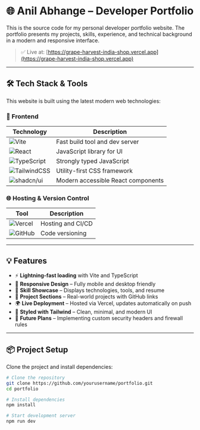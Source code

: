 # 🌐 Anil Abhange – Developer Portfolio

This is the source code for my personal developer portfolio website. The portfolio presents my projects, skills, experience, and technical background in a modern and responsive interface.

> ✅ Live at: [https://grape-harvest-india-shop.vercel.app](https://grape-harvest-india-shop.vercel.app)

---

## 🛠️ Tech Stack & Tools

This website is built using the latest modern web technologies:

### 🚀 Frontend

| Technology     | Description                                   |
|----------------|-----------------------------------------------|
| ![Vite](https://img.shields.io/badge/Vite-646CFF?style=for-the-badge&logo=vite&logoColor=white) | Fast build tool and dev server |
| ![React](https://img.shields.io/badge/React-20232A?style=for-the-badge&logo=react&logoColor=61DAFB) | JavaScript library for UI |
| ![TypeScript](https://img.shields.io/badge/TypeScript-007ACC?style=for-the-badge&logo=typescript&logoColor=white) | Strongly typed JavaScript |
| ![TailwindCSS](https://img.shields.io/badge/Tailwind_CSS-38B2AC?style=for-the-badge&logo=tailwind-css&logoColor=white) | Utility-first CSS framework |
| ![shadcn/ui](https://img.shields.io/badge/shadcn--ui-black?style=for-the-badge) | Modern accessible React components |

### 🌐 Hosting & Version Control

| Tool           | Description                                   |
|----------------|-----------------------------------------------|
| ![Vercel](https://img.shields.io/badge/Vercel-000000?style=for-the-badge&logo=vercel&logoColor=white) | Hosting and CI/CD |
| ![GitHub](https://img.shields.io/badge/GitHub-181717?style=for-the-badge&logo=github&logoColor=white) | Code versioning |

---

## 💡 Features

- ⚡ **Lightning-fast loading** with Vite and TypeScript
- 🎯 **Responsive Design** – Fully mobile and desktop friendly
- 🧠 **Skill Showcase** – Displays technologies, tools, and resume
- 🧱 **Project Sections** – Real-world projects with GitHub links
- 🌍 **Live Deployment** – Hosted via Vercel, updates automatically on push
- 🎨 **Styled with Tailwind** – Clean, minimal, and modern UI
- 🔐 **Future Plans** – Implementing custom security headers and firewall rules

---

## 📦 Project Setup

Clone the project and install dependencies:

```bash
# Clone the repository
git clone https://github.com/yourusername/portfolio.git
cd portfolio

# Install dependencies
npm install

# Start development server
npm run dev

